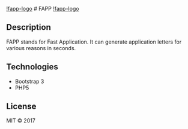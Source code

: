 [!fapp-logo](https://raw.githubusercontent.com/neutrinoguy/FAPP/fapp-alpha/img/fapp.png)   # FAPP   [!fapp-logo](https://raw.githubusercontent.com/neutrinoguy/FAPP/fapp-alpha/img/fapp.png)

## Description
FAPP stands for Fast Application. It can generate application letters for various reasons in seconds.

## Technologies
* Bootstrap 3
* PHP5

## License
MIT &copy; 2017